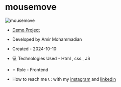 # mousemove

![mousemove](https://github.com/user-attachments/assets/8c3617a1-fd09-4b23-9407-be8def769696)

- [Demo Project](https://amirmohammadianaftah.github.io/mousemove/)
  
- Developed by Amir Mohammadian
- Created - 2024-10-10
- 💻 Technologies Used - Html , css , JS
- ♀️ Role - Frontend
- How to reach me 📞 : with my [instagram](https://www.instagram.com/amirmohammadian.web) and [linkedin](https://www.linkedin.com/in/amir-mohammadian-aa571b31b/)
